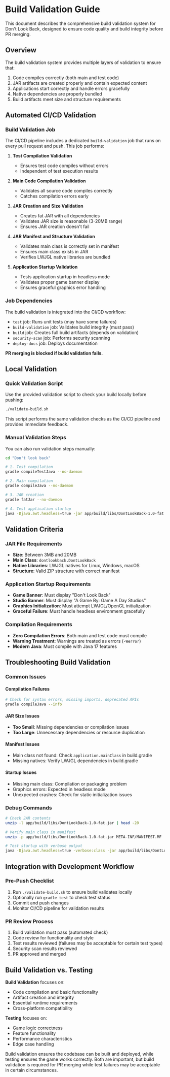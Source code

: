 # Build Validation Guide

This document describes the comprehensive build validation system for Don't Look Back, designed to ensure code quality and build integrity before PR merging.

## Overview

The build validation system provides multiple layers of validation to ensure that:
1. Code compiles correctly (both main and test code)
2. JAR artifacts are created properly and contain expected content
3. Applications start correctly and handle errors gracefully
4. Native dependencies are properly bundled
5. Build artifacts meet size and structure requirements

## Automated CI/CD Validation

### Build Validation Job

The CI/CD pipeline includes a dedicated `build-validation` job that runs on every pull request and push. This job performs:

1. **Test Compilation Validation**
   - Ensures test code compiles without errors
   - Independent of test execution results

2. **Main Code Compilation Validation**
   - Validates all source code compiles correctly
   - Catches compilation errors early

3. **JAR Creation and Size Validation**
   - Creates fat JAR with all dependencies
   - Validates JAR size is reasonable (3-20MB range)
   - Ensures JAR creation doesn't fail

4. **JAR Manifest and Structure Validation**
   - Validates main class is correctly set in manifest
   - Ensures main class exists in JAR
   - Verifies LWJGL native libraries are bundled

5. **Application Startup Validation**
   - Tests application startup in headless mode
   - Validates proper game banner display
   - Ensures graceful graphics error handling

### Job Dependencies

The build validation is integrated into the CI/CD workflow:
- `test` job: Runs unit tests (may have some failures)
- `build-validation` job: Validates build integrity (must pass)
- `build` job: Creates full build artifacts (depends on validation)
- `security-scan` job: Performs security scanning
- `deploy-docs` job: Deploys documentation

**PR merging is blocked if build validation fails.**

## Local Validation

### Quick Validation Script

Use the provided validation script to check your build locally before pushing:

```bash
./validate-build.sh
```

This script performs the same validation checks as the CI/CD pipeline and provides immediate feedback.

### Manual Validation Steps

You can also run validation steps manually:

```bash
cd "Don't look back"

# 1. Test compilation
gradle compileTestJava --no-daemon

# 2. Main compilation  
gradle compileJava --no-daemon

# 3. JAR creation
gradle fatJar --no-daemon

# 4. Test application startup
java -Djava.awt.headless=true -jar app/build/libs/DontLookBack-1.0-fat.jar
```

## Validation Criteria

### JAR File Requirements
- **Size**: Between 3MB and 20MB
- **Main Class**: `dontlookback.DontLookBack`
- **Native Libraries**: LWJGL natives for Linux, Windows, macOS
- **Structure**: Valid ZIP structure with correct manifest

### Application Startup Requirements
- **Game Banner**: Must display "Don't Look Back"
- **Studio Banner**: Must display "A Game By: Game A Day Studios"
- **Graphics Initialization**: Must attempt LWJGL/OpenGL initialization
- **Graceful Failure**: Must handle headless environment gracefully

### Compilation Requirements
- **Zero Compilation Errors**: Both main and test code must compile
- **Warning Treatment**: Warnings are treated as errors (`-Werror`)
- **Modern Java**: Must compile with Java 17 features

## Troubleshooting Build Validation

### Common Issues

#### Compilation Failures
```bash
# Check for syntax errors, missing imports, deprecated APIs
gradle compileJava --info
```

#### JAR Size Issues
- **Too Small**: Missing dependencies or compilation issues
- **Too Large**: Unnecessary dependencies or resource duplication

#### Manifest Issues
- Main class not found: Check `application.mainClass` in build.gradle
- Missing natives: Verify LWJGL dependencies in build.gradle

#### Startup Issues
- Missing main class: Compilation or packaging problem
- Graphics errors: Expected in headless mode
- Unexpected crashes: Check for static initialization issues

### Debug Commands

```bash
# Check JAR contents
unzip -l app/build/libs/DontLookBack-1.0-fat.jar | head -20

# Verify main class in manifest
unzip -p app/build/libs/DontLookBack-1.0-fat.jar META-INF/MANIFEST.MF

# Test startup with verbose output
java -Djava.awt.headless=true -verbose:class -jar app/build/libs/DontLookBack-1.0-fat.jar
```

## Integration with Development Workflow

### Pre-Push Checklist
1. Run `./validate-build.sh` to ensure build validates locally
2. Optionally run `gradle test` to check test status
3. Commit and push changes
4. Monitor CI/CD pipeline for validation results

### PR Review Process
1. Build validation must pass (automated check)
2. Code review for functionality and style
3. Test results reviewed (failures may be acceptable for certain test types)
4. Security scan results reviewed
5. PR approved and merged

## Build Validation vs. Testing

**Build Validation** focuses on:
- Code compilation and basic functionality
- Artifact creation and integrity
- Essential runtime requirements
- Cross-platform compatibility

**Testing** focuses on:
- Game logic correctness
- Feature functionality
- Performance characteristics
- Edge case handling

Build validation ensures the codebase can be built and deployed, while testing ensures the game works correctly. Both are important, but build validation is required for PR merging while test failures may be acceptable in certain circumstances.